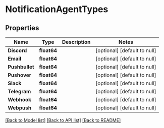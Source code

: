 # NotificationAgentTypes

## Properties
Name | Type | Description | Notes
------------ | ------------- | ------------- | -------------
**Discord** | **float64** |  | [optional] [default to null]
**Email** | **float64** |  | [optional] [default to null]
**Pushbullet** | **float64** |  | [optional] [default to null]
**Pushover** | **float64** |  | [optional] [default to null]
**Slack** | **float64** |  | [optional] [default to null]
**Telegram** | **float64** |  | [optional] [default to null]
**Webhook** | **float64** |  | [optional] [default to null]
**Webpush** | **float64** |  | [optional] [default to null]

[[Back to Model list]](../README.md#documentation-for-models) [[Back to API list]](../README.md#documentation-for-api-endpoints) [[Back to README]](../README.md)

